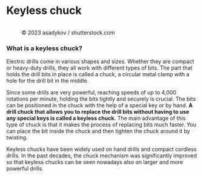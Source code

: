 # Keyless chuck

<figure><img src="https://images.versus.io/property/keylesschuck-1598574173729.variety.jpg" alt=""><figcaption><p>© 2023 asadykov / shutterstock.com</p></figcaption></figure>

### What is a keyless chuck?

Electric drills come in various shapes and sizes. Whether they are compact or heavy-duty drills, they all work with different types of bits. The part that holds the drill bits in place is called a chuck, a circular metal clamp with a hole for the drill bit in the middle.

Since some drills are very powerful, reaching speeds of up to 4,000 rotations per minute, holding the bits tightly and securely is crucial. The bits can be positioned in the chuck with the help of a special key or by hand. **A drill chuck that allows you to replace the drill bits without having to use any special keys is called a keyless chuck.** The main advantage of this type of chuck is that it makes the process of replacing bits much faster. You can place the bit inside the chuck and then tighten the chuck around it by twisting.

Keyless chucks have been widely used on hand drills and compact cordless drills. In the past decades, the chuck mechanism was significantly improved so that keyless chucks can be seen nowadays also on larger and more powerful drills.

